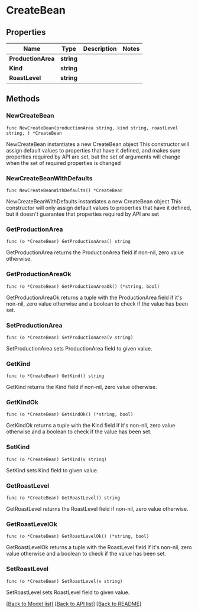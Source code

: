 # CreateBean

## Properties

Name | Type | Description | Notes
------------ | ------------- | ------------- | -------------
**ProductionArea** | **string** |  | 
**Kind** | **string** |  | 
**RoastLevel** | **string** |  | 

## Methods

### NewCreateBean

`func NewCreateBean(productionArea string, kind string, roastLevel string, ) *CreateBean`

NewCreateBean instantiates a new CreateBean object
This constructor will assign default values to properties that have it defined,
and makes sure properties required by API are set, but the set of arguments
will change when the set of required properties is changed

### NewCreateBeanWithDefaults

`func NewCreateBeanWithDefaults() *CreateBean`

NewCreateBeanWithDefaults instantiates a new CreateBean object
This constructor will only assign default values to properties that have it defined,
but it doesn't guarantee that properties required by API are set

### GetProductionArea

`func (o *CreateBean) GetProductionArea() string`

GetProductionArea returns the ProductionArea field if non-nil, zero value otherwise.

### GetProductionAreaOk

`func (o *CreateBean) GetProductionAreaOk() (*string, bool)`

GetProductionAreaOk returns a tuple with the ProductionArea field if it's non-nil, zero value otherwise
and a boolean to check if the value has been set.

### SetProductionArea

`func (o *CreateBean) SetProductionArea(v string)`

SetProductionArea sets ProductionArea field to given value.


### GetKind

`func (o *CreateBean) GetKind() string`

GetKind returns the Kind field if non-nil, zero value otherwise.

### GetKindOk

`func (o *CreateBean) GetKindOk() (*string, bool)`

GetKindOk returns a tuple with the Kind field if it's non-nil, zero value otherwise
and a boolean to check if the value has been set.

### SetKind

`func (o *CreateBean) SetKind(v string)`

SetKind sets Kind field to given value.


### GetRoastLevel

`func (o *CreateBean) GetRoastLevel() string`

GetRoastLevel returns the RoastLevel field if non-nil, zero value otherwise.

### GetRoastLevelOk

`func (o *CreateBean) GetRoastLevelOk() (*string, bool)`

GetRoastLevelOk returns a tuple with the RoastLevel field if it's non-nil, zero value otherwise
and a boolean to check if the value has been set.

### SetRoastLevel

`func (o *CreateBean) SetRoastLevel(v string)`

SetRoastLevel sets RoastLevel field to given value.



[[Back to Model list]](../README.md#documentation-for-models) [[Back to API list]](../README.md#documentation-for-api-endpoints) [[Back to README]](../README.md)


